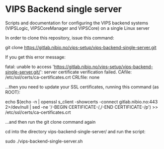 # VIPS Backend single server

Scripts and documentation for configuring the VIPS backend systems (VIPSLogic, VIPSCoreManager and VIPSCore) on a single Linux server

In order to clone this repository, issue this command:

git clone https://gitlab.nibio.no/vips-setup/vips-backend-single-server.git

If you get this error message:

fatal: unable to access 'https://gitlab.nibio.no/vips-setup/vips-backend-single-server.git/': server certificate verification failed. CAfile: /etc/ssl/certs/ca-certificates.crt CRLfile: none

...then you need to update your SSL certificates, running this command (as ROOT):

echo $(echo -n | openssl s_client -showcerts -connect gitlab.nibio.no:443 2>/dev/null  | sed -ne '/-BEGIN CERTIFICATE-/,/-END CERTIFICATE-/p') >> /etc/ssl/certs/ca-certificates.crt

...and then run the git clone command again

cd into the directory vips-backend-single-server/ and run the script:

sudo ./vips-backend-single-server.sh
